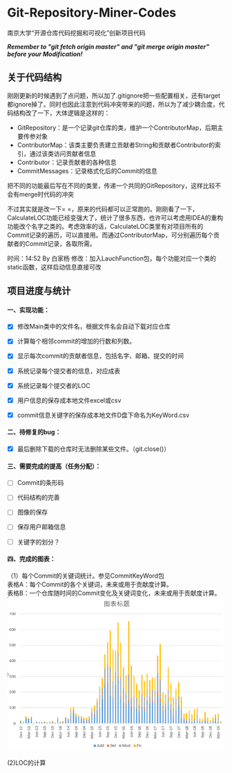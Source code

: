 # Git-Repository-Miner-Codes
南京大学“开源仓库代码挖掘和可视化”创新项目代码

***Remember to "git fetch origin master" and "git merge origin master" before your Modification!***



## 关于代码结构

刚刚更新的时候遇到了点问题，所以加了.gitignore把一些配置相关，还有target都ignore掉了。同时也因此注意到代码冲突带来的问题，所以为了减少耦合度，代码结构改了一下，大体逻辑是这样的：

- GitRepository：是一个记录git仓库的类，维护一个ContributorMap，后期主要传参对象
- ContributorMap：该类主要负责建立贡献者String和贡献者Contributor的索引，通过该类访问贡献者信息
- Contributor：记录贡献者的各种信息
- CommitMessages：记录格式化后的Commit的信息

把不同的功能最后写在不同的类里，传递一个共同的GitRepository，这样比较不会有merge时代码的冲突

不过其实就是改一下= =，原来的代码都可以正常跑的。刚刚看了一下，CalculateLOC功能已经变强大了，统计了很多东西，也许可以考虑用IDEA的重构功能改个名字之类的。考虑效率的话，CalculateLOC类里有对项目所有的Commit记录的遍历，可以直接用。而通过ContributorMap，可分别遍历每个贡献者的Commit记录，各取所需。

时间：14:52 By 白家杨
修改：加入LauchFunction包，每个功能对应一个类的static函数，这样启动信息直接可改



## 项目进度与统计

#### 一、实现功能：

- [x] 修改Main类中的文件名，根据文件名会自动下载对应仓库
- [x] 计算每个相邻commit的增加的行数和列数。
- [x] 显示每次commit的贡献者信息，包括名字、邮箱、提交的时间
- [x] 系统记录每个提交者的信息，对应成表
- [x] 系统记录每个提交者的LOC
- [x] 用户信息的保存成本地文件excel或csv
- [x] commit信息关键字的保存成本地文件D盘下命名为KeyWord.csv


#### 二、待修复的bug：

- [x] 最后删除下载的仓库时无法删除某些文件。（git.close()）



#### 三、需要完成的提高（任务分配）：

- [ ] Commit的条形码

- [ ] 代码结构的完善

- [ ] 图像的保存

- [ ] 保存用户邮箱信息

- [ ] 关键字的划分？


#### 四、完成的图表：
（1）每个Commit的关键词统计。参见CommitKeyWord包  
表格A：每个Commit的各个关键词，未来或用于贡献度计算。  
表格B：一个仓库随时间的Commit变化及关键词变化，未来或用于贡献度计算。  
![avatar](src/figure/CommitKeyWord.png)

(2)LOC的计算


